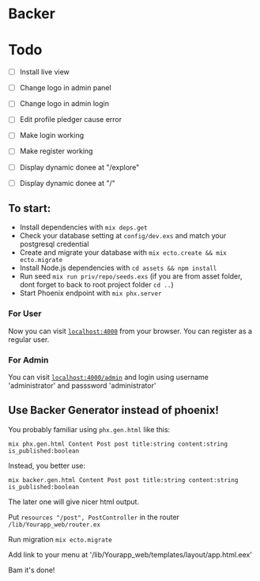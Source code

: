 # Backer

# Todo

- [ ] Install live view
- [ ] Change logo in admin panel
- [ ] Change logo in admin login
- [ ] Edit profile pledger cause error
- [ ] Make login working
- [ ] Make register working
- [ ] Display dynamic donee at "/explore"
- [ ] Display dynamic donee at "/"



## To start:
  * Install dependencies with `mix deps.get`
  * Check your database setting at `config/dev.exs` and match your postgresql credential
  * Create and migrate your database with `mix ecto.create && mix ecto.migrate`
  * Install Node.js dependencies with `cd assets && npm install`
  * Run seed `mix run priv/repo/seeds.exs` (if you are from asset folder, dont forget to back to root project folder `cd ..`)
  * Start Phoenix endpoint with `mix phx.server`

### For User
Now you can visit [`localhost:4000`](http://localhost:4000) from your browser.
You can register as a regular user.

### For Admin
You can visit [`localhost:4000/admin`](http://localhost:4000/admin) and login using username 'administrator' and passsword 'administrator'


## Use Backer Generator instead of phoenix!
You probably familiar using `phx.gen.html` like this:

`mix phx.gen.html Content Post post title:string content:string is_published:boolean`

Instead, you better use:

`mix backer.gen.html Content Post post title:string content:string is_published:boolean`

The later one will give nicer html output.

Put `resources "/post", PostController` in the router `/lib/Yourapp_web/router.ex`

Run migration `mix ecto.migrate`

Add link to your menu at '/lib/Yourapp_web/templates/layout/app.html.eex'

Bam it's done!

